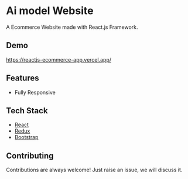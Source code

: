 # Ai model Website

A Ecommerce Website made with React.js Framework.

## Demo

https://reactjs-ecommerce-app.vercel.app/

## Features

- Fully Responsive

## Tech Stack

- [React](https://reactjs.org/)
- [Redux](https://redux.js.org/)
- [Bootstrap](https://getbootstrap.com/)

## Contributing

Contributions are always welcome!
Just raise an issue, we will discuss it.
